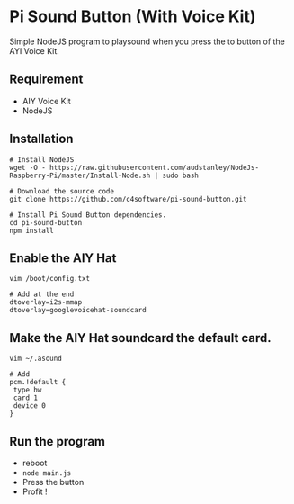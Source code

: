 # Pi Sound Button (With Voice Kit)

Simple NodeJS program to playsound when you press the to button of the AYI Voice Kit.

## Requirement

- AIY Voice Kit
- NodeJS

## Installation

```
# Install NodeJS
wget -O - https://raw.githubusercontent.com/audstanley/NodeJs-Raspberry-Pi/master/Install-Node.sh | sudo bash

# Download the source code
git clone https://github.com/c4software/pi-sound-button.git

# Install Pi Sound Button dependencies.
cd pi-sound-button
npm install
```

## Enable the AIY Hat

```
vim /boot/config.txt

# Add at the end
dtoverlay=i2s-mmap
dtoverlay=googlevoicehat-soundcard
```

## Make the AIY Hat soundcard the default card.

```
vim ~/.asound

# Add 
pcm.!default {
 type hw
 card 1
 device 0
}

```

## Run the program

- reboot
- ```node main.js``` 
- Press the button
- Profit !
